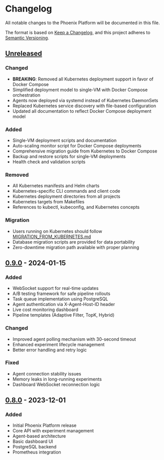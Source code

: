 # Changelog

All notable changes to the Phoenix Platform will be documented in this file.

The format is based on [Keep a Changelog](https://keepachangelog.com/en/1.0.0/),
and this project adheres to [Semantic Versioning](https://semver.org/spec/v2.0.0.html).

## [Unreleased]

### Changed
- **BREAKING**: Removed all Kubernetes deployment support in favor of Docker Compose
- Simplified deployment model to single-VM with Docker Compose orchestration
- Agents now deployed via systemd instead of Kubernetes DaemonSets
- Replaced Kubernetes service discovery with file-based configuration
- Updated all documentation to reflect Docker Compose deployment model

### Added
- Single-VM deployment scripts and documentation
- Auto-scaling monitor script for Docker Compose deployments
- Comprehensive migration guide from Kubernetes to Docker Compose
- Backup and restore scripts for single-VM deployments
- Health check and validation scripts

### Removed
- All Kubernetes manifests and Helm charts
- Kubernetes-specific CLI commands and client code
- Kubernetes deployment directories from all projects
- Kubernetes targets from Makefiles
- References to kubectl, kubeconfig, and Kubernetes concepts

### Migration
- Users running on Kubernetes should follow [MIGRATION_FROM_KUBERNETES.md](MIGRATION_FROM_KUBERNETES.md)
- Database migration scripts are provided for data portability
- Zero-downtime migration path available with proper planning

## [0.9.0] - 2024-01-15

### Added
- WebSocket support for real-time updates
- A/B testing framework for safe pipeline rollouts
- Task queue implementation using PostgreSQL
- Agent authentication via X-Agent-Host-ID header
- Live cost monitoring dashboard
- Pipeline templates (Adaptive Filter, TopK, Hybrid)

### Changed
- Improved agent polling mechanism with 30-second timeout
- Enhanced experiment lifecycle management
- Better error handling and retry logic

### Fixed
- Agent connection stability issues
- Memory leaks in long-running experiments
- Dashboard WebSocket reconnection logic

## [0.8.0] - 2023-12-01

### Added
- Initial Phoenix Platform release
- Core API with experiment management
- Agent-based architecture
- Basic dashboard UI
- PostgreSQL backend
- Prometheus integration

[Unreleased]: https://github.com/phoenix/platform/compare/v0.9.0...HEAD
[0.9.0]: https://github.com/phoenix/platform/compare/v0.8.0...v0.9.0
[0.8.0]: https://github.com/phoenix/platform/releases/tag/v0.8.0